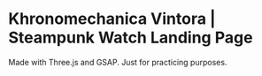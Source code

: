 ﻿# Khronomechanica Vintora | Steampunk Watch Landing Page
Made with Three.js and GSAP. Just for practicing purposes.
